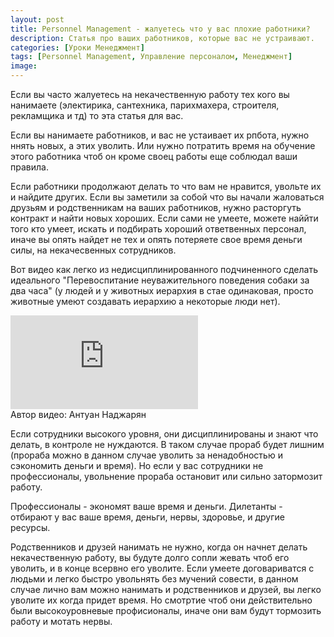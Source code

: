 ```yaml
---
layout: post
title: Personnel Management - жалуетесь что у вас плохие работники?
description: Статья про ваших работников, которые вас не устраивают.
categories: [Уроки Менеджмент]
tags: [Personnel Management, Управление персоналом, Менеджмент]
image:
---
```

Если вы часто жалуетесь на некачественную работу тех кого вы нанимаете (электирика, сантехника, парихмахера, строителя, рекламщика и тд) то эта статья для вас.

Если вы нанимаете работников, и вас не устаивает их рпбота, нужно ннять новых, а этих уволить. Или нужно потратить время на обучение этого работника чтоб он кроме своец работы еще соблюдал ваши правила.

Если работники продолжают делать то что вам не нравится, увольте их и найдите других. Если вы заметили за собой что вы начали жаловаться друзьям и родственникам на ваших работников, нужно расторгуть контракт и найти новых хороших. Если сами не умеете, можете наййти того кто умеет, искать и подбирать хороший ответвенных персонал, иначе вы опять найдет не тех и опять потеряете свое время деньги силы, на некачесвенных сотрудников.

Вот видео как легко из недисциплинированного подчиненного сделать идеального "Перевоспитание неуважительного поведения собаки за два часа" (у людей и у животных иерархия в стае одинаковая, просто животные умеют создавать иерархию а некоторые люди нет).

<div class="yt-video-container-1">
    <iframe src="https://www.youtube.com/embed/qpT_ywHvcNQ?rel=0" frameborder="0" allowfullscreen></iframe>
</div>
Автор видео: Антуан Наджарян

Если сотрудники высокого уровня, они дисциплинированы и знают что делать, в контроле не нуждаются. В таком случае прораб будет лишним (прораба можно в данном случае уволить за ненадобностью и сэкономить деньги и время). Но если у вас сотрудники не профессионалы, увольнение прораба остановит или сильно затормозит работу.

Профессионалы - экономят ваше время и деньги. Дилетанты - отбирают у вас ваше время, деньги, нервы, здоровье, и другие ресурсы.

Родственников и друзей нанимать не нужно, когда он начнет делать некачественную работу, вы будуте долго сопли жевать чтоб его уволить, и в конце всервно его уволите. Если умеете договариватся с людьми и легко быстро увольнять без мучений совести, в данном случае лично вам можно нанимать и родственников и друзей, вы легко уволите их когда придет время. Но смотртие чтоб они действительно были высокоуровневые профисионалы, иначе они вам будут тормозить работу и мотать нервы.
